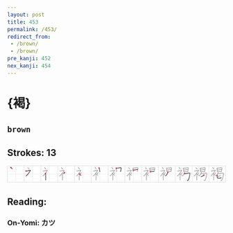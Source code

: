 ```yaml
---
layout: post
title: 453
permalink: /453/
redirect_from:
 - /brown/
 - /brown/
pre_kanji: 452
nex_kanji: 454
---
```


# {褐}

## `brown`

## Strokes: 13

<div class="stroke"><img src="../images/E8A490.png" /></div>

## Reading:

### On-Yomi: カツ

